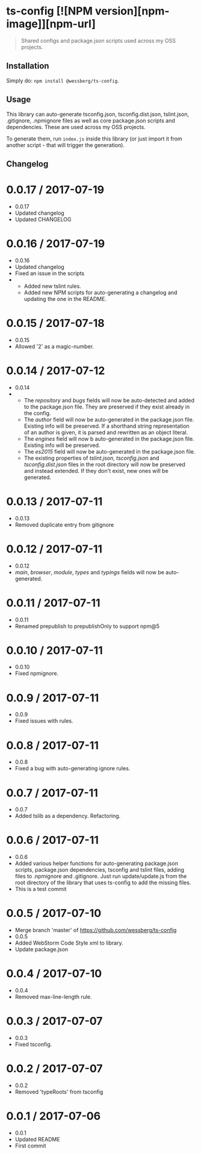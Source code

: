 # ts-config [![NPM version][npm-image]][npm-url]
> Shared configs and package.json scripts used across my OSS projects.

## Installation
Simply do: `npm install @wessberg/ts-config`.

## Usage

This library can auto-generate tsconfig.json, tsconfig.dist.json, tslint.json, .gitignore, .npmignore files as well as core package.json scripts and dependencies.
These are used across my OSS projects.

To generate them, run `index.js` inside this library (or just import it from another script - that will trigger the generation).

## Changelog

0.0.17 / 2017-07-19
===================

  * 0.0.17
  * Updated changelog
  * Updated CHANGELOG

0.0.16 / 2017-07-19
===================

  * 0.0.16
  * Updated changelog
  * Fixed an issue in the scripts
  * - Added new tslint rules.
    - Added new NPM scripts for auto-generating a changelog and updating the one in the README.

0.0.15 / 2017-07-18
===================

  * 0.0.15
  * Allowed '2' as a magic-number.

0.0.14 / 2017-07-12
===================

  * 0.0.14
  * - The *repository* and *bugs* fields will now be auto-detected and added to the package.json file. They are preserved if they exist already in the config.
    - The *author* field will now be auto-generated in the package.json file. Existing info will be preserved. If a shorthand string representation of an author is given, it is parsed and rewritten as an object literal.
    - The *engines* field will now b auto-generated in the package.json file. Existing info will be preserved.
    - The *es2015* field will now be auto-generated in the package.json file.
    - The existing properties of *tslint.json*, *tsconfig.json* and *tsconfig.dist.json* files in the root directory will now be preserved and instead extended. If they don't exist, new ones will be generated.

0.0.13 / 2017-07-11
===================

  * 0.0.13
  * Removed duplicate entry from gitignore

0.0.12 / 2017-07-11
===================

  * 0.0.12
  * *main*, *browser*, *module*, *types* and *typings* fields will now be auto-generated.

0.0.11 / 2017-07-11
===================

  * 0.0.11
  * Renamed prepublish to prepublishOnly to support npm@5

0.0.10 / 2017-07-11
===================

  * 0.0.10
  * Fixed npmignore.

0.0.9 / 2017-07-11
==================

  * 0.0.9
  * Fixed issues with rules.

0.0.8 / 2017-07-11
==================

  * 0.0.8
  * Fixed a bug with auto-generating ignore rules.

0.0.7 / 2017-07-11
==================

  * 0.0.7
  * Added tslib as a dependency. Refactoring.

0.0.6 / 2017-07-11
==================

  * 0.0.6
  * Added various helper functions for auto-generating package.json scripts, package.json dependencies, tsconfig and tslint files, adding files to .npmignore and .gitignore. Just run update/update.js from the root directory of the library that uses ts-config to add the missing files.
  * This is a test commit

0.0.5 / 2017-07-10
==================

  * Merge branch 'master' of https://github.com/wessberg/ts-config
  * 0.0.5
  * Added WebStorm Code Style xml to library.
  * Update package.json

0.0.4 / 2017-07-10
==================

  * 0.0.4
  * Removed max-line-length rule.

0.0.3 / 2017-07-07
==================

  * 0.0.3
  * Fixed tsconfig.

0.0.2 / 2017-07-07
==================

  * 0.0.2
  * Removed 'typeRoots' from tsconfig

0.0.1 / 2017-07-06
==================

  * 0.0.1
  * Updated README
  * First commit

